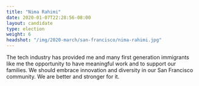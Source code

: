 ```yaml
---
title: "Nima Rahimi"
date: 2020-01-07T22:28:56-08:00
layout: candidate
type: election
weight: 6
headshot: "/img/2020-march/san-francisco/nima-rahimi.jpg"
---
```


The tech industry has provided me and many first generation immigrants like me
the opportunity to have meaningful work and to support our families. We should
embrace innovation and diversity in our San Francisco community. We are better
and stronger for it.
